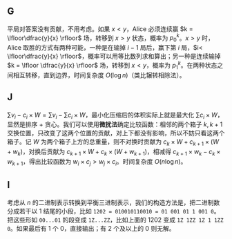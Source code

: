 ## G

平局对答案没有贡献，不用考虑。如果 $x< y$，Alice 必须连续赢 $k = \lfloor\dfrac{y}{x} \rfloor$ 场，转移到 $x>y$ 状态，概率为 $p_0^k$。$x>y$ 时，Alice 取胜的方式有两种可能，一种是在输掉 $i-1$ 局后，赢下第 $i$ 局，$i< \lfloor\dfrac{y}{x} \rfloor$，概率可以用等比数列求和算出；另一种是连续输掉 $k = \lfloor \dfrac{y}{x} \rfloor$ 场，转移到 $x< y$，概率为 $p_1^k$。在两种状态之间相互转移，直到边界，时间复杂度 $O(\log n)$（类比辗转相除法）。

## J

$\sum v_i-c_i\times W = \sum v_i - \sum c_i\times W$，最小化压缩后的体积实际上就是最大化 $\sum c_i\times W$，显然是排序 + 贪心。我们可以使用**微扰法**确定比较函数：相邻的两个箱子 $k,k+1$ 交换位置，只改变了这两个位置的贡献，对上下都没有影响，所以不妨只看这两个箱子。记 $W$ 为两个箱子上方的总重量，则不对换时贡献为 $c_k\times W + c_{k+1}\times (W+w_k)$，对换后贡献为 $c_{k+1}\times W + c_k\times (W+w_{k+1})$，相减得 $c_{k+1}\times w_k - c_k\times w_{k+1}$，得出比较函数为 $w_i\times c_j > w_j\times c_i$。时间复杂度 $O(n\log n)$。

## I

考虑从 $n$ 的二进制表示转换到平衡三进制表示，我们的构造方法是，把二进制数分成若干以 1 结尾的小段，比如 `1202 = 010010110010 = 01 001 01 1 001 0`。把这些形如 `00...01` 的段变成 `1Z...ZZ`，比如上面的 1202 变成 `1Z 1ZZ 1Z 1 1ZZ 0`。如果最后有 1 个 0，直接输出；有 2 个及以上的 0 则无解。